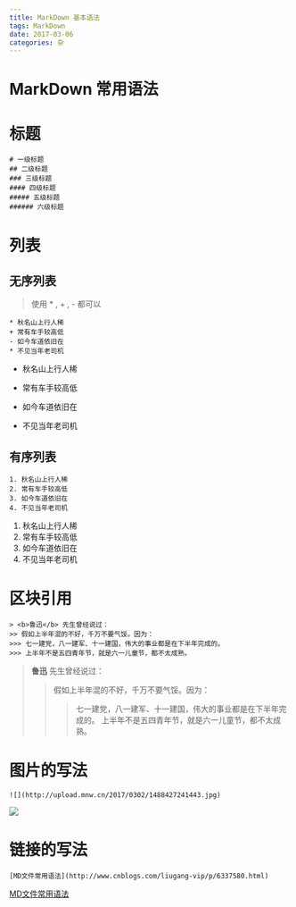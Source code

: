 ```yaml
---
title: MarkDown 基本语法
tags: MarkDown
date: 2017-03-06
categories: 杂
---
```


# MarkDown 常用语法

# 标题
~~~
# 一级标题
## 二级标题
### 三级标题
#### 四级标题
##### 五级标题
###### 六级标题
~~~
# 列表
## 无序列表
> 使用 * , + , - 都可以
~~~
* 秋名山上行人稀
+ 常有车手较高低
- 如今车道依旧在
* 不见当年老司机
~~~

* 秋名山上行人稀
+ 常有车手较高低
- 如今车道依旧在
* 不见当年老司机

## 有序列表
~~~
1. 秋名山上行人稀
2. 常有车手较高低
3. 如今车道依旧在
4. 不见当年老司机
~~~

1. 秋名山上行人稀
2. 常有车手较高低
3. 如今车道依旧在
4. 不见当年老司机

# 区块引用

~~~ 
> <b>鲁迅</b> 先生曾经说过：
>> 假如上半年混的不好，千万不要气馁。因为：
>>> 七一建党，八一建军、十一建国，伟大的事业都是在下半年完成的。
>>> 上半年不是五四青年节，就是六一儿童节，都不太成熟。
~~~

> <b>鲁迅</b> 先生曾经说过：
>> 假如上半年混的不好，千万不要气馁。因为：
>>> 七一建党，八一建军、十一建国，伟大的事业都是在下半年完成的。
>>> 上半年不是五四青年节，就是六一儿童节，都不太成熟。

# 图片的写法
~~~
![](http://upload.mnw.cn/2017/0302/1488427241443.jpg)
~~~
![](http://upload.mnw.cn/2017/0302/1488427241443.jpg)

# 链接的写法
~~~
[MD文件常用语法](http://www.cnblogs.com/liugang-vip/p/6337580.html)
~~~
[MD文件常用语法](http://www.cnblogs.com/liugang-vip/p/6337580.html)






